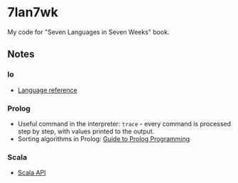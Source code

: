 # 7lan7wk

My code for "Seven Languages in Seven Weeks" book.

## Notes

### Io

* [Language reference](http://iolanguage.org/scm/io/docs/reference/)

### Prolog

* Useful command in the interpreter: `trace` - every command is processed step by step, with values printed to the output.
* Sorting algorithms in Prolog: [Guide to Prolog Programming](http://kti.mff.cuni.cz/~bartak/prolog/sorting.html)

### Scala

* [Scala API](http://www.scala-lang.org/api/current/index.html#package)

